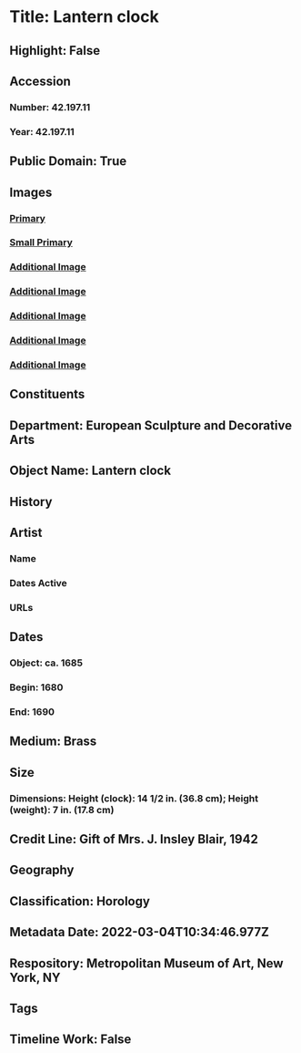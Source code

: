 # Title: Lantern clock
## Highlight: False
## Accession
### Number: 42.197.11
### Year: 42.197.11
## Public Domain: True
## Images
### [Primary](https://images.metmuseum.org/CRDImages/es/original/DP-23331-038.jpg)
### [Small Primary](https://images.metmuseum.org/CRDImages/es/web-large/DP-23331-038.jpg)
### [Additional Image](https://images.metmuseum.org/CRDImages/es/original/DP-23331-037.jpg)
### [Additional Image](https://images.metmuseum.org/CRDImages/es/original/DP-23331-095.jpg)
### [Additional Image](https://images.metmuseum.org/CRDImages/es/original/130080.jpg)
### [Additional Image](https://images.metmuseum.org/CRDImages/es/original/133118.jpg)
### [Additional Image](https://images.metmuseum.org/CRDImages/es/original/133147.jpg)
## Constituents
## Department: European Sculpture and Decorative Arts
## Object Name: Lantern clock
## History
## Artist
### Name
### Dates Active
### URLs
## Dates
### Object: ca. 1685
### Begin: 1680
### End: 1690
## Medium: Brass
## Size
### Dimensions: Height (clock): 14 1/2 in. (36.8 cm); Height (weight): 7 in. (17.8 cm)
## Credit Line: Gift of Mrs. J. Insley Blair, 1942
## Geography
## Classification: Horology
## Metadata Date: 2022-03-04T10:34:46.977Z
## Respository: Metropolitan Museum of Art, New York, NY
## Tags
## Timeline Work: False